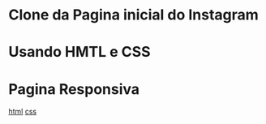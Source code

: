 # Clone da Pagina inicial do Instagram

# Usando HMTL e CSS

# Pagina Responsiva

[html](/main/index.html)
[css](/assets/css/template.css)
